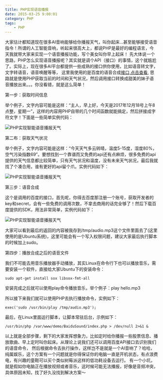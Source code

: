 ```yaml
---
title: PHP实现语音播报
date: 2015-03-25 9:00:01
category: PHP
tags: 
    - PHP
---
```


大家估计都知道现在很多AI音响能够给你播报天气，叫你起床...甚至能够接受语音指令！所谓的人工智能音响，听起来很高大上，都说PHP是最好的编程语言，今天我就带大家来实现一个语音播报功能，写个美女叫你早上起床！
先大体说一个思路，PHP怎么实现语音播报呢？其实就是调个API（接口）的事情，这个就尴尬了。实际上，现在很多AI平台都提供一些成熟的接口供你使用，比如语音转文字，文字转语音，语音唤醒等等，
这里我使用的是百度的语音合成[接口,点击查看](https://ai.baidu.com/tech/speech/tts), 思路就是使用PHP获取当前的时间和天气状况，然后调用接口转换成甜美的妹子语音播放出来。。。你没看错，就是这么简单！

第一步：获取时间信息

举个例子，文字内容可能是这样：“主人，早上好，今天是2017年12月18号上午8点整，星期一”，这样的内容用PHP自带的几个时间函数就能搞定，然后拼接成字符文字！下面是一些简单实例代码：

![PHP实现智能语音播报天气](http://upload-images.jianshu.io/upload_images/3571187-e38927d3c3b1ea69?imageMogr2/auto-orient/strip%7CimageView2/2/w/1240)

<!--more-->

第二布：获取天气状况

举个例子，文字内容可能是这样：“今天天气多云转晴，温度5-15度，湿度80%，空气污染指数69”。要想找到一个靠谱而又免费的api还有点麻烦，很多免费的api提供的天气信息都比较简单，只有天气状况和温度，没有未来天气状况，最后我就找了个凑合用，谁有更好的api留个爪。实例代码如下：

![PHP实现智能语音播报天气](http://upload-images.jianshu.io/upload_images/3571187-8637f3d6eb686b32?imageMogr2/auto-orient/strip%7CimageView2/2/w/1240)


第三步：语音合成

这个是调用的百度的接口，首先呢，你得去百度那注册一个账号，获取开发者的key和secret，会有一些免费的调用次数，不拿去商用的话完全够了！然后下载百度提供的SDK，用法非常简单，实例代码如下：

![PHP实现智能语音播报天气](http://upload-images.jianshu.io/upload_images/3571187-a4321ce7289a4ac4?imageMogr2/auto-orient/strip%7CimageView2/2/w/1240)

大家可以看到最后的返回的内容被我存到/tmp/audio.mp3这个文件里面去了(这里使用的是Ubuntu系统)，这里可能会有一个写入权限问题，建议大家最后执行脚本的时候加上sudo。

第四步：播放合成之后的语音文件

我们不可能去用音乐播放器手动播放，其实Linux在命令行下也可以播放音乐，需要安装一个软件，直接给大家Ubuntu下的安装命令：
```
sudo apt-get install sox libsox-fmt-all
```

安装完成之后就可以使用play命令播放音乐，举个例子：play hello.mp3

所以接下来我们就可以使用PHP去执行播放命令，实例如下：
```
exec('sudo /usr/bin/play /tmp/audio.mp3');
```
最后，在Linux里面运行脚本，让脚本常驻后台，示例如下：
```
/usr/bin/php /var/www/demo/BaiduSound/index.php > /dev/null 2>&1 &
```

以上就是全部步骤，剩下的大家发挥想象力，比如定时给你播报一些股票信息、播放歌曲、早上定时叫你起床。从理论上说我们还可以调用百度API接口去识别我们的语音命令，
然后根据命令去执行操作，这样岂不是就是一个AI音响了？哈哈，纯属娱乐，这个方案有一个问题就是你得保证你的电脑一直是开机状态，有点浪费电，有兴趣的童鞋可以买个类似树莓派这样的低功耗设备去运行。
有一个小坑，就是假如你电脑正在播放视频或者音乐，这时候可能无法播报，好像是音频冲突，具体原因未知，找了好久没找到解决方案～
